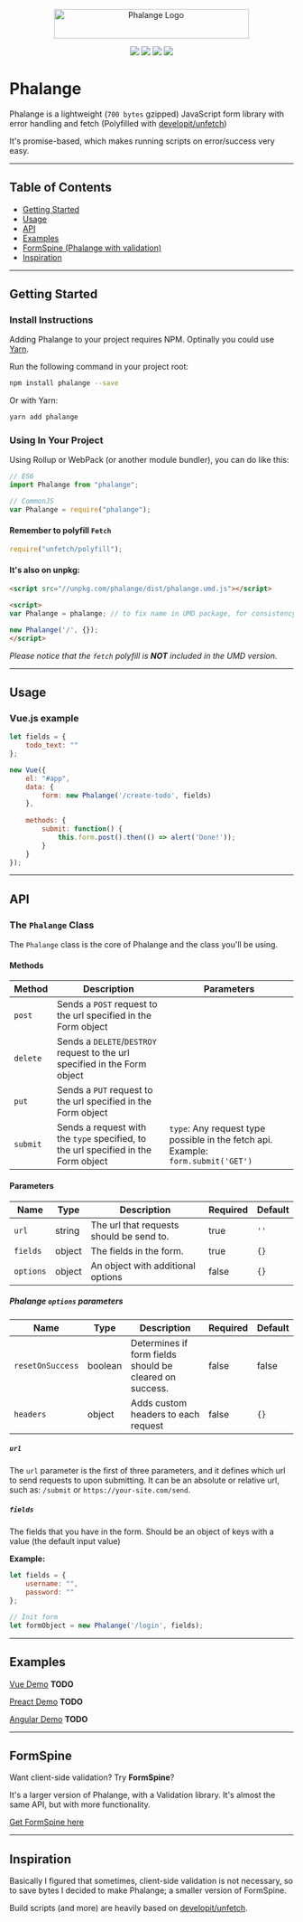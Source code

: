 <p align="center" style="text-align: center;">
<a href="http://lasserafn.github.io/phalange/"><img src="https://cdn.rawgit.com/LasseRafn/Phalange/1976e25f/logo.svg" width="346" height="52" alt="Phalange Logo" /></a>
</p>

<p align="center" style="text-align: center;">
<a href="https://codecov.io/gh/LasseRafn/Phalange"><img src="https://img.shields.io/codecov/c/github/LasseRafn/Phalange.svg?style=flat-square" /></a>
<a href="https://travis-ci.org/LasseRafn/Phalange"><img src="https://img.shields.io/travis/LasseRafn/Phalange.svg?style=flat-square" /></a>
<a href="http://npmjs.com/package/phalange"><img src="https://img.shields.io/npm/v/phalange.svg?style=flat-square" /></a>
<a href="http://npmjs.com/package/phalange"><img src="https://img.shields.io/npm/dt/phalange.svg?style=flat-square" /></a>
</p>

# Phalange

Phalange is a lightweight (`700 bytes` gzipped) JavaScript form library with error handling and fetch (Polyfilled with [developit/unfetch](https://github.com/developit/unfetch))

It's promise-based, which makes running scripts on error/success very easy.

------------------------------------------------

## Table of Contents

* [Getting Started](#getting-started)
* [Usage](#usage)
* [API](#api)
* [Examples](#examples)
* [FormSpine (Phalange with validation)](#formspine)
* [Inspiration](#inspiration)

------------------------------------------------

## Getting Started

### Install Instructions

Adding Phalange to your project requires NPM. Optinally you could use [Yarn](https://yarnpkg.com).

Run the following command in your project root:
```bash
npm install phalange --save
```

Or with Yarn:
```bash
yarn add phalange
```

### Using In Your Project

Using Rollup or WebPack (or another module bundler), you can do like this: 
```js
// ES6
import Phalange from "phalange";

// CommonJS
var Phalange = require("phalange");
```

#### Remember to polyfill `Fetch`
```js
require("unfetch/polyfill");
```

#### It's also on unpkg:
```html
<script src="//unpkg.com/phalange/dist/phalange.umd.js"></script>

<script>
var Phalange = phalange; // to fix name in UMD package, for consistency.

new Phalange('/', {});
</script>
```
_Please notice that the `fetch` polyfill is **NOT** included in the UMD version._
 
------------------------------------------------

## Usage

### Vue.js example
```js
let fields = {
    todo_text: ""
};

new Vue({
    el: "#app",
    data: {
        form: new Phalange('/create-todo', fields)
    },
    
    methods: {
        submit: function() {
            this.form.post().then(() => alert('Done!'));
        }
    }
});
```

------------------------------------------------

## API

### The `Phalange` Class

The `Phalange` class is the core of Phalange and the class you'll be using.

#### Methods

| Method | Description | Parameters |
| ------ | ----------- | ---------- |
| `post` | Sends a `POST` request to the url specified in the Form object |  |
| `delete` | Sends a `DELETE`/`DESTROY` request to the url specified in the Form object |  |
| `put` | Sends a `PUT` request to the url specified in the Form object |  |
| `submit` | Sends a request with the `type` specified, to the url specified in the Form object | `type`: Any request type possible in the fetch api. Example: `form.submit('GET')` |

#### Parameters

| Name | Type | Description | Required | Default |
| ---- |----- | ----------- |--------- | ------- |
| `url` | string | The url that requests should be send to. | true | `''` |
| `fields` | object | The fields in the form. | true | `{}` |
| `options` | object | An object with additional options | false | `{}` |

##### Phalange `options` parameters

| Name | Type | Description | Required | Default |
| ---- |----- | ----------- |--------- | ------- |
| `resetOnSuccess` | boolean | Determines if form fields should be cleared on success. | false | false |
| `headers` | object | Adds custom headers to each request | false | `{}` |

##### `url`

The `url` parameter is the first of three parameters, and it defines which url to send requests to upon submitting. It can be an absolute or relative url, such as: `/submit` or `https://your-site.com/send`.

##### `fields`

The fields that you have in the form. Should be an object of keys with a value (the default input value)

**Example:**
```js
let fields = {
    username: "",
    password: ""
};

// Init form
let formObject = new Phalange('/login', fields);
```
------------------------------------------------

## Examples

[Vue Demo](http://codepen.io/LasseRafn/pen/RpJMLY/) **TODO**

[Preact Demo](http://codepen.io/LasseRafn/pen/qrKMgG/) **TODO**

[Angular Demo](http://codepen.io/LasseRafn/pen/qrKMgG/) **TODO**

------------------------------------------------

## FormSpine

Want client-side validation? Try **FormSpine**?

It's a larger version of Phalange, with a Validation library. It's almost the same API, but with more functionality.

[Get FormSpine here](https://github.com/LasseRafn/FormSpine)

------------------------------------------------

## Inspiration
Basically I figured that sometimes, client-side validation is not necessary, so to save bytes I decided to make Phalange; a smaller version of FormSpine.

Build scripts (and more) are heavily based on [developit/unfetch](https://github.com/developit/unfetch). 
